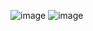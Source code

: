 
![image](https://github.com/AnhDuy0106/PIC18/assets/126902854/3e76f7e1-555e-49cd-bf0a-502e0b2ca132)
![image](https://github.com/AnhDuy0106/PIC18/assets/126902854/0181d0a8-72e8-4317-839e-c87aaf5fbb4d)


